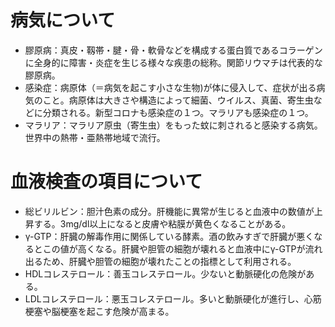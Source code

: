 # 病気について
- 膠原病：真皮・靱帯・腱・骨・軟骨などを構成する蛋白質であるコラーゲンに全身的に障害・炎症を生じる様々な疾患の総称。関節リウマチは代表的な膠原病。
- 感染症：病原体（＝病気を起こす小さな生物)が体に侵入して、症状が出る病気のこと。病原体は大きさや構造によって細菌、ウイルス、真菌、寄生虫などに分類される。新型コロナも感染症の１つ。マラリアも感染症の１つ。
- マラリア：マラリア原虫（寄生虫）をもった蚊に刺されると感染する病気。世界中の熱帯・亜熱帯地域で流行。

# 血液検査の項目について
- 総ビリルビン：胆汁色素の成分。肝機能に異常が生じると血液中の数値が上昇する。3mg/dl以上になると皮膚や粘膜が黄色くなることがある。
- γ-GTP：肝臓の解毒作用に関係している酵素。酒の飲みすぎで肝臓が悪くなるとこの値が高くなる。肝臓や胆管の細胞が壊れると血液中にγ-GTPが流れ出るため、肝臓や胆管の細胞が壊れたことの指標として利用される。
- HDLコレステロール：善玉コレステロール。少ないと動脈硬化の危険がある。
- LDLコレステロール：悪玉コレステロール。多いと動脈硬化が進行し、心筋梗塞や脳梗塞を起こす危険が高まる。
